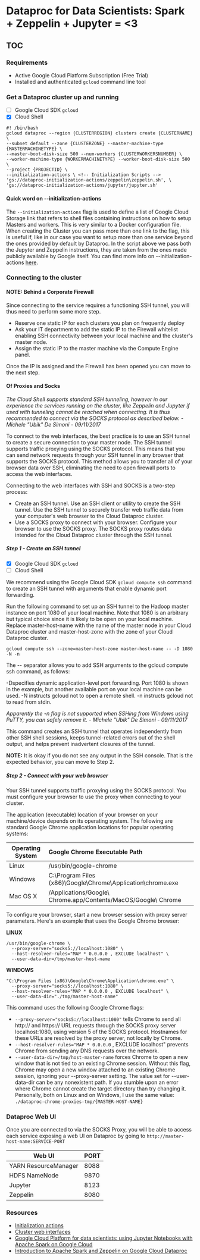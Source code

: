 # Dataproc for Data Scientists: Spark + Zeppelin + Jupyter = <3

## TOC

### Requirements
- Active Google Cloud Platform Subscription (Free Trial)
- Installed and authenticated `gcloud` command line tool

### Get a Dataproc cluster up and running
- [ ] Google Cloud SDK `gcloud` 
- [x] Cloud Shell

```
#! /bin/bash
gcloud dataproc --region {CLUSTERREGION} clusters create {CLUSTERNAME} \
--subnet default --zone {CLUSTERZONE} --master-machine-type {MASTERMACHINETYPE} \ 
--master-boot-disk-size 500 --num-workers {CLUSTERWORKERSNUMBER} \ 
--worker-machine-type {WORKERMACHINETYPE} --worker-boot-disk-size 500 \
--project {PROJECTID} \
--initialization-actions \ <!-- Initialization Scripts -->
'gs://dataproc-initialization-actions/zeppelin\zeppelin.sh', \
'gs://dataproc-initialization-actions/jupyter/jupyter.sh'

```

#### Quick word on --initialization-actions
The `--initialization-actions` flag is used to define a list of Google Cloud Storage link that refers to shell files containing instructions on how to setup Masters and workers. This is very similar to a Docker configuration file. When creating the Cluster you can pass more than one link to the flag, this is useful if, like in our case you want to setup more than one service beyond the ones provided by default by Dataproc. In the script above we pass both the Jupyter and Zeppelin instructions, they are taken from the ones made publicly available by Google itself. You can find more info on --initialization-actions [here](https://cloud.google.com/dataproc/docs/concepts/configuring-clusters/init-actions).

### Connecting to the cluster
#### NOTE: Behind a Corporate Firewall

Since connecting to the service requires a functioning SSH tunnel, you will thus need to perform some more step.

- Reserve one static IP for each clusters you plan on frequently deploy
- Ask your IT department to add the static IP to the Firewall whitelist enabling SSH connectivity between your local machine and the cluster's master node.
- Assign the static IP to the master machine via the Compute Engine panel.

Once the IP is assigned and the Firewall has been opened you can move to the next step.

#### Of Proxies and Socks

*The Cloud Shell supports standard SSH tunneling, however in our experience the services running on the cluster, like Zeppelin and Jupyter if used with tunneling cannot be reached when connecting. It is thus recommended to connect via the SOCKS protocol as described below. - Michele "Ubik" De Simoni - 09/11/2017*

>
To connect to the web interfaces, the best practice is to use an SSH tunnel to create a secure connection to your master node. The SSH tunnel supports traffic proxying using the SOCKS protocol. This means that you can send network requests through your SSH tunnel in any browser that supports the SOCKS protocol. This method allows you to transfer all of your browser data over SSH, eliminating the need to open firewall ports to access the web interfaces.

>
Connecting to the web interfaces with SSH and SOCKS is a two-step process:

>
- Create an SSH tunnel. Use an SSH client or utility to create the SSH tunnel. Use the SSH tunnel to securely transfer web traffic data from your computer's web browser to the Cloud Dataproc cluster.
- Use a SOCKS proxy to connect with your browser. Configure your browser to use the SOCKS proxy. The SOCKS proxy routes data intended for the Cloud Dataproc cluster through the SSH tunnel.

##### Step 1 - Create an SSH tunnel
- [x] Google Cloud SDK `gcloud` 
- [ ] Cloud Shell
>
We recommend using the Google Cloud SDK `gcloud compute ssh` command to create an SSH tunnel with arguments that enable dynamic port forwarding.

>
Run the following command to set up an SSH tunnel to the Hadoop master instance on port 1080 of your local machine. Note that 1080 is an arbitrary but typical choice since it is likely to be open on your local machine. Replace master-host-name with the name of the master node in your Cloud Dataproc cluster and master-host-zone with the zone of your Cloud Dataproc cluster.

```
gcloud compute ssh --zone=master-host-zone master-host-name -- -D 1080 -N -n
```
>
The -- separator allows you to add SSH arguments to the gcloud compute ssh command, as follows:

>
-Dspecifies dynamic application-level port forwarding. Port 1080 is shown in the example, but another available port on your local machine can be used.
-N instructs gcloud not to open a remote shell.
-n instructs gcloud not to read from stdin.

*Apparently the -n flag is not supported when SSHing from Windows using PuTTY, you can safely remove it. - Michele "Ubik" De Simoni - 09/11/2017*

>
This command creates an SSH tunnel that operates independently from other SSH shell sessions, keeps tunnel-related errors out of the shell output, and helps prevent inadvertent closures of the tunnel.

**NOTE:** It is okay if you do not see any output in the SSH console. That is the expected behavior, you can move to Step 2.

##### Step 2 - Connect with your web browser
>
Your SSH tunnel supports traffic proxying using the SOCKS protocol. You must configure your browser to use the proxy when connecting to your cluster.

>
The application (executable) location of your browser on your machine/device depends on its operating system. The following are standard Google Chrome application locations for popular operating systems:


|Operating System|Google Chrome Executable Path |
|----------------|:-----------------------------|
|Linux           |/usr/bin/google-chrome        |
|Windows         |C:\Program Files (x86)\Google\Chrome\Application\chrome.exe|
|Mac OS X	     |/Applications/Google\ Chrome.app/Contents/MacOS/Google\ Chrome|

>
To configure your browser, start a new browser session with proxy server parameters. Here's an example that uses the Google Chrome browser:

**LINUX**
```
/usr/bin/google-chrome \
  --proxy-server="socks5://localhost:1080" \
  --host-resolver-rules="MAP * 0.0.0.0 , EXCLUDE localhost" \
  --user-data-dir=/tmp/master-host-name
```

**WINDOWS**
```
"C:\Program Files (x86)\Google\Chrome\Application\chrome.exe" \
  --proxy-server="socks5://localhost:1080" \
  --host-resolver-rules="MAP * 0.0.0.0 , EXCLUDE localhost" \
  --user-data-dir="./tmp/master-host-name"
```

This command uses the following Google Chrome flags:

- `--proxy-server="socks5://localhost:1080"` tells Chrome to send all http:// and https:// URL requests through the SOCKS proxy server localhost:1080, using version 5 of the SOCKS protocol. Hostnames for these URLs are resolved by the proxy server, not locally by Chrome.
- `--host-resolver-rules="MAP * 0.0.0.0` , EXCLUDE localhost" prevents Chrome from sending any DNS requests over the network.
- `--user-data-dir=/tmp/host-master-name` forces Chrome to open a new window that is not tied to an existing Chrome session. Without this flag, Chrome may open a new window attached to an existing Chrome session, ignoring your --proxy-server setting. The value set for --user-data-dir can be any nonexistent path. If you stumble upon an error where Chrome cannot create the target directory than try changing it. Personally, both on Linux and on Windows, I use the same value: `./dataproc-chrome-proxies-tmp/{MASTER-HOST-NAME}` 

### Dataproc Web UI

Once you are connected to via the SOCKS Proxy, you will be able to access each service exposing a web UI on Dataproc by going to `http://master-host-name:SERVICE-PORT`

|Web UI					|PORT| 
|-----------------------|:---|
|YARN ResourceManager	|8088|
|HDFS NameNode			|9870|
|Jupyter				|8123|
|Zeppelin				|8080|


### Resources
- [Initialization actions](https://cloud.google.com/dataproc/docs/concepts/configuring-clusters/init-actions)
- [Cluster web interfaces](https://cloud.google.com/dataproc/docs/concepts/accessing/cluster-web-interfaces)
- [Google Cloud Platform for data scientists: using Jupyter Notebooks with Apache Spark on Google Cloud](https://cloud.google.com/blog/big-data/2017/02/google-cloud-platform-for-data-scientists-using-jupyter-notebooks-with-apache-spark-on-google-cloud)
- [Introduction to Apache Spark and Zeppelin on Google Cloud Dataproc](https://cloudacademy.com/blog/big-data-using-apache-spark-and-zeppelin-on-google-cloud-dataproc/)